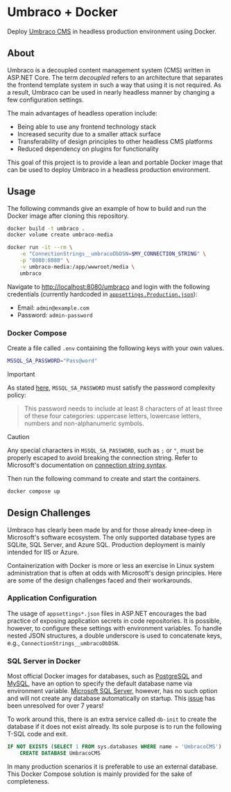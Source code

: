 # Umbraco + Docker

Deploy [Umbraco CMS][umbraco-cms] in headless production environment using Docker.

## About

Umbraco is a decoupled content management system (CMS) written in ASP.NET Core.
The term *decoupled* refers to an architecture that separates the frontend template system in such a way that using it is not required.
As a result, Umbraco can be used in nearly headless manner by changing a few configuration settings.

The main advantages of headless operation include:

- Being able to use any frontend technology stack
- Increased security due to a smaller attack surface
- Transferability of design principles to other headless CMS platforms
- Reduced dependency on plugins for functionality

This goal of this project is to provide a lean and portable Docker image that can be used to deploy Umbraco in a headless production environment.

## Usage

The following commands give an example of how to build and run the Docker image after cloning this repository.

```sh
docker build -t umbraco .
docker volume create umbraco-media

docker run -it --rm \
    -e "ConnectionStrings__umbracoDbDSN=$MY_CONNECTION_STRING" \
    -p "8080:8080" \
    -v umbraco-media:/app/wwwroot/media \
    umbraco
```

Navigate to <http://localhost:8080/umbraco> and login with the following credentials (currently hardcoded in [`appsettings.Production.json`](appsettings.Production.json)):

- Email: `admin@example.com`
- Password: `admin-password`

### Docker Compose

Create a file called `.env` containing the following keys with your own values.

```sh
MSSQL_SA_PASSWORD="Pass@word"
```

> [!IMPORTANT]
> As stated [here][docker-mssql-server], `MSSQL_SA_PASSWORD` must satisfy the password complexity policy:
> > This password needs to include at least 8 characters of at least three of these four categories: uppercase letters, lowercase letters, numbers and non-alphanumeric symbols.

<!-- block quote separator for markdownlint -->

> [!CAUTION]
> Any special characters in `MSSQL_SA_PASSWORD`, such as `;` or `"`, must be properly escaped to avoid breaking the connection string.
> Refer to Microsoft's documentation on [connection string syntax][connection-string-syntax].

Then run the following command to create and start the containers.

```sh
docker compose up
```

## Design Challenges

Umbraco has clearly been made by and for those already knee-deep in Microsoft's software ecosystem.
The only supported database types are SQLite, SQL Server, and Azure SQL.
Production deployment is mainly intended for IIS or Azure.

Containerization with Docker is more or less an exercise in Linux system administration that is often at odds with Microsoft's design principles.
Here are some of the design challenges faced and their workarounds.

### Application Configuration

The usage of `appsettings*.json` files in ASP.NET encourages the bad practice of exposing application secrets in code repositories.
It is possible, however, to configure these settings with environment variables.
To handle nested JSON structures, a double underscore is used to concatenate keys, e.g., `ConnectionStrings__umbracoDbDSN`.

### SQL Server in Docker

Most official Docker images for databases, such as [PostgreSQL][docker-postgres] and [MySQL][docker-mysql], have an option to specify the default database name via environment variable.
[Microsoft SQL Server][docker-mssql-server], however, has no such option and will not create any database automatically on startup.
This [issue][github-mssql-docker] has been unresolved for over 7 years!

To work around this, there is an extra service called `db-init` to create the database if it does not exist already.
Its sole purpose is to run the following T-SQL code and exit.

```sql
IF NOT EXISTS (SELECT 1 FROM sys.databases WHERE name = 'UmbracoCMS')
    CREATE DATABASE UmbracoCMS
```

In many production scenarios it is preferable to use an external database.
This Docker Compose solution is mainly provided for the sake of completeness.

<!-- Link definitions -->

[connection-string-syntax]: <https://learn.microsoft.com/en-us/sql/connect/ado-net/connection-strings?view=sql-server-ver16#connection-string-syntax> "Connection strings - ADO.NET Provider for SQL Server | Microsoft Learn"
[docker-mysql]: <https://hub.docker.com/_/mysql> "mysql - Official Image | Docker Hub"
[docker-postgres]: <https://hub.docker.com/_/postgres> "postgres - Official Image | Docker Hub"
[docker-mssql-server]: <https://hub.docker.com/_/microsoft-mssql-server> "microsoft-mssql-server - Official Image | Docker Hub"
[github-mssql-docker]: <https://github.com/microsoft/mssql-docker/issues/2> "Creating a database automatically upon startup · Issue #2 · microsoft/mssql-docker"
[umbraco-cms]: <https://umbraco.com/> "Umbraco - the flexible open-source .NET (ASP.NET Core) CMS"
